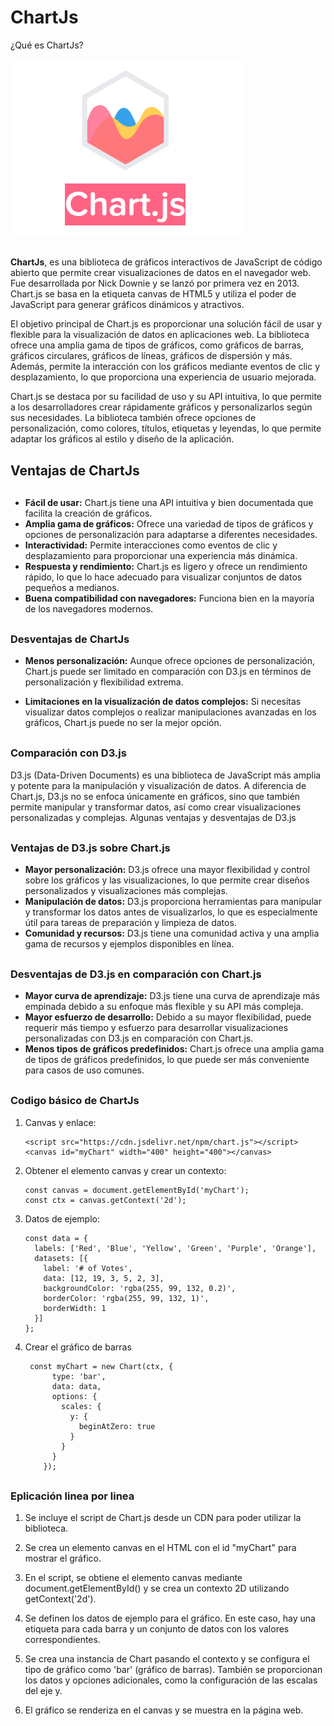 # ChartJs

<div style="margin-bottom: 10px;"></div>

¿Qué es ChartJs?

<div style="margin-bottom: 10px;"></div>

![Texto alternativo](logo_chart.png)

<div style="margin-bottom: 30px;"></div>

**ChartJs**, es una biblioteca de gráficos interactivos de JavaScript de código abierto que permite crear visualizaciones de datos en el navegador web. Fue desarrollada por Nick Downie y se lanzó por primera vez en 2013. Chart.js se basa en la etiqueta canvas de HTML5 y utiliza el poder de JavaScript para generar gráficos dinámicos y atractivos.

El objetivo principal de Chart.js es proporcionar una solución fácil de usar y flexible para la visualización de datos en aplicaciones web. La biblioteca ofrece una amplia gama de tipos de gráficos, como gráficos de barras, gráficos circulares, gráficos de líneas, gráficos de dispersión y más. Además, permite la interacción con los gráficos mediante eventos de clic y desplazamiento, lo que proporciona una experiencia de usuario mejorada.

Chart.js se destaca por su facilidad de uso y su API intuitiva, lo que permite a los desarrolladores crear rápidamente gráficos y personalizarlos según sus necesidades. La biblioteca también ofrece opciones de personalización, como colores, títulos, etiquetas y leyendas, lo que permite adaptar los gráficos al estilo y diseño de la aplicación.

  <div style="margin-bottom: 30px;"></div>

## Ventajas de ChartJs

  <div style="margin-bottom: 30px;"></div>

+ **Fácil de usar:** Chart.js tiene una API intuitiva y bien documentada que facilita la creación de gráficos.
+ **Amplia gama de gráficos:** Ofrece una variedad de tipos de gráficos y opciones de personalización para adaptarse a diferentes necesidades.
+ **Interactividad:** Permite interacciones como eventos de clic y desplazamiento para proporcionar una experiencia más dinámica.
+ **Respuesta y rendimiento:** Chart.js es ligero y ofrece un rendimiento rápido, lo que lo hace adecuado para visualizar conjuntos de datos pequeños a medianos.
+ **Buena compatibilidad con navegadores:** Funciona bien en la mayoría de los navegadores modernos.  
<div style="margin-bottom: 30px;"></div>

### Desventajas de ChartJs
<div style="margin-bottom: 10px;"></div>

+ **Menos personalización:** Aunque ofrece opciones de personalización, Chart.js puede ser limitado en comparación con D3.js en términos de personalización y flexibilidad extrema.
* **Limitaciones en la visualización de datos complejos:** Si necesitas visualizar datos complejos o realizar manipulaciones avanzadas en los gráficos, Chart.js puede no ser la mejor opción.
<div style="margin-bottom: 30px;"></div>

### Comparación con D3.js
<div style="margin-bottom: 10px;"></div>
D3.js (Data-Driven Documents) es una biblioteca de JavaScript más amplia y potente para la manipulación y visualización de datos. A diferencia de Chart.js, D3.js no se enfoca únicamente en gráficos, sino que también permite manipular y transformar datos, así como crear visualizaciones personalizadas y complejas. Algunas ventajas y desventajas de D3.js 

<div style="margin-bottom: 30px;"></div>

### Ventajas de D3.js sobre Chart.js
<div style="margin-bottom: 10px;"></div>

+ **Mayor personalización:** D3.js ofrece una mayor flexibilidad y control sobre los gráficos y las visualizaciones, lo que permite crear diseños personalizados y visualizaciones más complejas.
+ **Manipulación de datos:** D3.js proporciona herramientas para manipular y transformar los datos antes de visualizarlos, lo que es especialmente útil para tareas de preparación y limpieza de datos.
+ **Comunidad y recursos:** D3.js tiene una comunidad activa y una amplia gama de recursos y ejemplos disponibles en línea.

<div style="margin-bottom: 30px;"></div>

### Desventajas de D3.js en comparación con Chart.js
<div style="margin-bottom: 10px;"></div>

+ **Mayor curva de aprendizaje:** D3.js tiene una curva de aprendizaje más empinada debido a su enfoque más flexible y su API más compleja.
+ **Mayor esfuerzo de desarrollo:** Debido a su mayor flexibilidad, puede requerir más tiempo y esfuerzo para desarrollar visualizaciones personalizadas con D3.js en comparación con Chart.js.
+ **Menos tipos de gráficos predefinidos:** Chart.js ofrece una amplia gama de tipos de gráficos predefinidos, lo que puede ser más conveniente para casos de uso comunes.

<div style="margin-bottom: 30px;"></div>

### Codigo básico de ChartJs
<div style="margin-bottom: 10px;"></div>

1. Canvas y enlace:
    ```
    <script src="https://cdn.jsdelivr.net/npm/chart.js"></script>
    <canvas id="myChart" width="400" height="400"></canvas>
    ```
2. Obtener el elemento canvas y crear un contexto:
    ```
    const canvas = document.getElementById('myChart');
    const ctx = canvas.getContext('2d');
    ```
3. Datos de ejemplo:
    ```
    const data = {
      labels: ['Red', 'Blue', 'Yellow', 'Green', 'Purple', 'Orange'],
      datasets: [{
        label: '# of Votes',
        data: [12, 19, 3, 5, 2, 3],
        backgroundColor: 'rgba(255, 99, 132, 0.2)',
        borderColor: 'rgba(255, 99, 132, 1)',
        borderWidth: 1
      }]
    };
    ``` 
4. Crear el gráfico de barras
    ```
     const myChart = new Chart(ctx, {
          type: 'bar',
          data: data,
          options: {
            scales: {
              y: {
                beginAtZero: true
              }
            }
          }
        });
    ```
<div style="margin-bottom: 30px;"></div>

### Eplicación linea por linea
<div style="margin-bottom: 10px;"></div>

1. Se incluye el script de Chart.js desde un CDN para poder utilizar la biblioteca.

2. Se crea un elemento canvas en el HTML con el id "myChart" para mostrar el gráfico.

3. En el script, se obtiene el elemento canvas mediante document.getElementById() y se crea un contexto 2D utilizando getContext('2d').

4. Se definen los datos de ejemplo para el gráfico. En este caso, hay una etiqueta para cada barra y un conjunto de datos con los valores correspondientes.

5. Se crea una instancia de Chart pasando el contexto y se configura el tipo de gráfico como 'bar' (gráfico de barras). También se proporcionan los datos y opciones adicionales, como la configuración de las escalas del eje y.

6. El gráfico se renderiza en el canvas y se muestra en la página web.